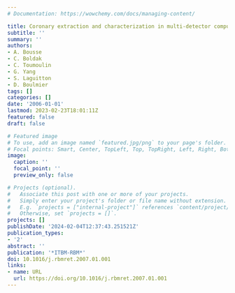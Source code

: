 ```yaml
---
# Documentation: https://wowchemy.com/docs/managing-content/

title: Coronary extraction and characterization in multi-detector computed tomography
subtitle: ''
summary: ''
authors:
- A. Bousse
- C. Boldak
- C. Toumoulin
- G. Yang
- S. Laguitton
- D. Boulmier
tags: []
categories: []
date: '2006-01-01'
lastmod: 2023-02-23T18:01:11Z
featured: false
draft: false

# Featured image
# To use, add an image named `featured.jpg/png` to your page's folder.
# Focal points: Smart, Center, TopLeft, Top, TopRight, Left, Right, BottomLeft, Bottom, BottomRight.
image:
  caption: ''
  focal_point: ''
  preview_only: false

# Projects (optional).
#   Associate this post with one or more of your projects.
#   Simply enter your project's folder or file name without extension.
#   E.g. `projects = ["internal-project"]` references `content/project/deep-learning/index.md`.
#   Otherwise, set `projects = []`.
projects: []
publishDate: '2024-02-04T12:37:43.251521Z'
publication_types:
- '2'
abstract: ''
publication: '*ITBM-RBM*'
doi: 10.1016/j.rbmret.2007.01.001
links:
- name: URL
  url: https://doi.org/10.1016/j.rbmret.2007.01.001
---
```

